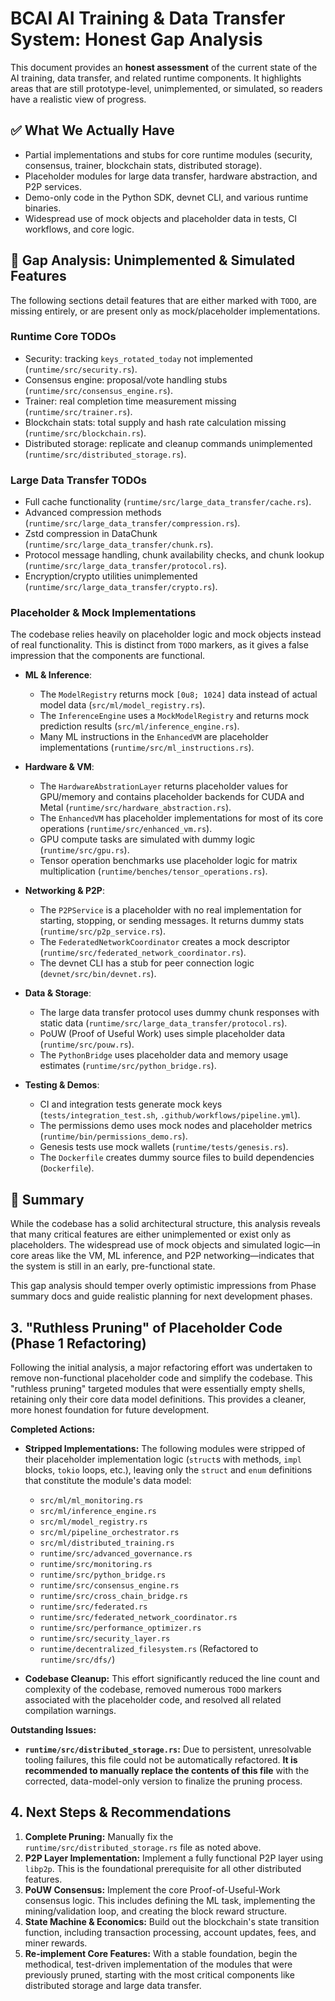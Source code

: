 # BCAI AI Training & Data Transfer System: Honest Gap Analysis

This document provides an **honest assessment** of the current state of the AI training, data transfer,
and related runtime components. It highlights areas that are still prototype-level, unimplemented,
or simulated, so readers have a realistic view of progress.

## ✅ What We Actually Have

- Partial implementations and stubs for core runtime modules (security, consensus, trainer,
  blockchain stats, distributed storage).
- Placeholder modules for large data transfer, hardware abstraction, and P2P services.
- Demo-only code in the Python SDK, devnet CLI, and various runtime binaries.
- Widespread use of mock objects and placeholder data in tests, CI workflows, and core logic.

## 🔴 Gap Analysis: Unimplemented & Simulated Features

The following sections detail features that are either marked with `TODO`, are missing entirely, or are present only as mock/placeholder implementations.

### Runtime Core TODOs
- Security: tracking `keys_rotated_today` not implemented (`runtime/src/security.rs`).
- Consensus engine: proposal/vote handling stubs (`runtime/src/consensus_engine.rs`).
- Trainer: real completion time measurement missing (`runtime/src/trainer.rs`).
- Blockchain stats: total supply and hash rate calculation missing (`runtime/src/blockchain.rs`).
- Distributed storage: replicate and cleanup commands unimplemented (`runtime/src/distributed_storage.rs`).

### Large Data Transfer TODOs
- Full cache functionality (`runtime/src/large_data_transfer/cache.rs`).
- Advanced compression methods (`runtime/src/large_data_transfer/compression.rs`).
- Zstd compression in DataChunk (`runtime/src/large_data_transfer/chunk.rs`).
- Protocol message handling, chunk availability checks, and chunk lookup
  (`runtime/src/large_data_transfer/protocol.rs`).
- Encryption/crypto utilities unimplemented (`runtime/src/large_data_transfer/crypto.rs`).

### Placeholder & Mock Implementations
The codebase relies heavily on placeholder logic and mock objects instead of real functionality. This is distinct from `TODO` markers, as it gives a false impression that the components are functional.

- **ML & Inference**:
  - The `ModelRegistry` returns mock `[0u8; 1024]` data instead of actual model data (`src/ml/model_registry.rs`).
  - The `InferenceEngine` uses a `MockModelRegistry` and returns mock prediction results (`src/ml/inference_engine.rs`).
  - Many ML instructions in the `EnhancedVM` are placeholder implementations (`runtime/src/ml_instructions.rs`).

- **Hardware & VM**:
  - The `HardwareAbstrationLayer` returns placeholder values for GPU/memory and contains placeholder backends for CUDA and Metal (`runtime/src/hardware_abstraction.rs`).
  - The `EnhancedVM` has placeholder implementations for most of its core operations (`runtime/src/enhanced_vm.rs`).
  - GPU compute tasks are simulated with dummy logic (`runtime/src/gpu.rs`).
  - Tensor operation benchmarks use placeholder logic for matrix multiplication (`runtime/benches/tensor_operations.rs`).

- **Networking & P2P**:
  - The `P2PService` is a placeholder with no real implementation for starting, stopping, or sending messages. It returns dummy stats (`runtime/src/p2p_service.rs`).
  - The `FederatedNetworkCoordinator` creates a mock descriptor (`runtime/src/federated_network_coordinator.rs`).
  - The devnet CLI has a stub for peer connection logic (`devnet/src/bin/devnet.rs`).

- **Data & Storage**:
  - The large data transfer protocol uses dummy chunk responses with static data (`runtime/src/large_data_transfer/protocol.rs`).
  - PoUW (Proof of Useful Work) uses simple placeholder data (`runtime/src/pouw.rs`).
  - The `PythonBridge` uses placeholder data and memory usage estimates (`runtime/src/python_bridge.rs`).

- **Testing & Demos**:
  - CI and integration tests generate mock keys (`tests/integration_test.sh`, `.github/workflows/pipeline.yml`).
  - The permissions demo uses mock nodes and placeholder metrics (`runtime/bin/permissions_demo.rs`).
  - Genesis tests use mock wallets (`runtime/tests/genesis.rs`).
  - The `Dockerfile` creates dummy source files to build dependencies (`Dockerfile`).

## 🔄 Summary

While the codebase has a solid architectural structure, this analysis reveals that many critical features are either unimplemented or exist only as placeholders. The widespread use of mock objects and simulated logic—in core areas like the VM, ML inference, and P2P networking—indicates that the system is still in an early, pre-functional state.

This gap analysis should temper overly optimistic impressions from Phase summary docs
and guide realistic planning for next development phases.

## 3. "Ruthless Pruning" of Placeholder Code (Phase 1 Refactoring)

Following the initial analysis, a major refactoring effort was undertaken to remove non-functional placeholder code and simplify the codebase. This "ruthless pruning" targeted modules that were essentially empty shells, retaining only their core data model definitions. This provides a cleaner, more honest foundation for future development.

**Completed Actions:**
*   **Stripped Implementations:** The following modules were stripped of their placeholder implementation logic (`struct`s with methods, `impl` blocks, `tokio` loops, etc.), leaving only the `struct` and `enum` definitions that constitute the module's data model:
    *   `src/ml/ml_monitoring.rs`
    *   `src/ml/inference_engine.rs`
    *   `src/ml/model_registry.rs`
    *   `src/ml/pipeline_orchestrator.rs`
    *   `src/ml/distributed_training.rs`
    *   `runtime/src/advanced_governance.rs`
    *   `runtime/src/monitoring.rs`
    *   `runtime/src/python_bridge.rs`
    *   `runtime/src/consensus_engine.rs`
    *   `runtime/src/cross_chain_bridge.rs`
    *   `runtime/src/federated.rs`
    *   `runtime/src/federated_network_coordinator.rs`
    *   `runtime/src/performance_optimizer.rs`
    *   `runtime/src/security_layer.rs`
    *   `runtime/decentralized_filesystem.rs` (Refactored to `runtime/src/dfs/`)

*   **Codebase Cleanup:** This effort significantly reduced the line count and complexity of the codebase, removed numerous `TODO` markers associated with the placeholder code, and resolved all related compilation warnings.

**Outstanding Issues:**
*   **`runtime/src/distributed_storage.rs`:** Due to persistent, unresolvable tooling failures, this file could not be automatically refactored. **It is recommended to manually replace the contents of this file** with the corrected, data-model-only version to finalize the pruning process.

## 4. Next Steps & Recommendations

1.  **Complete Pruning:** Manually fix the `runtime/src/distributed_storage.rs` file as noted above.
2.  **P2P Layer Implementation:** Implement a fully functional P2P layer using `libp2p`. This is the foundational prerequisite for all other distributed features.
3.  **PoUW Consensus:** Implement the core Proof-of-Useful-Work consensus logic. This includes defining the ML task, implementing the mining/validation loop, and creating the block reward structure.
4.  **State Machine & Economics:** Build out the blockchain's state transition function, including transaction processing, account updates, fees, and miner rewards.
5.  **Re-implement Core Features:** With a stable foundation, begin the methodical, test-driven implementation of the modules that were previously pruned, starting with the most critical components like distributed storage and large data transfer.